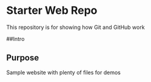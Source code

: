 # Starter Web Repo

This repository is for showing how Git and GitHub work

##Intro

## Purpose

Sample website with plenty of files for demos
